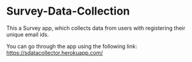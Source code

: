 # Survey-Data-Collection

This a Survey app, which collects data from users with registering their unique email ids.

You can go through the app using the following link:
https://sdatacollector.herokuapp.com/
